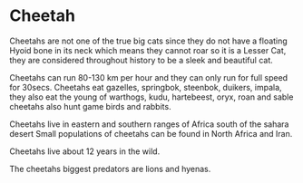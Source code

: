 # Cheetah

Cheetahs are not one of the true big cats since they do not have a floating Hyoid bone in its neck which means they cannot roar so it is a Lesser Cat, they are considered throughout history to be a sleek and beautiful cat.

Cheetahs can run 80-130 km per hour and they can only run for full speed for 30secs. Cheetahs eat gazelles, springbok, steenbok, duikers, impala, they also eat the young of warthogs, kudu, hartebeest, oryx, roan and sable cheetahs also hunt game birds and rabbits.

Cheetahs live in eastern and southern ranges of Africa south of the sahara desert Small populations of cheetahs can be found in North Africa and Iran.

Cheetahs live about 12 years in the wild.

The cheetahs biggest predators are lions and hyenas.
